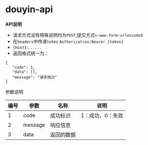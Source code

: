 # douyin-api


**API说明**

* 请求方式没有特殊说明均为`POST`,提交方式`x-www-form-urlencoded`
* 在`headers`中传递`token`  `Authorization:Bearer {token}`
* `{host}`:`......`
* 返回格式统一为：

```
{
   "code": 1,
   "data": [],
   "message": "请求成功"
}
```

参数说明

| 编号 | 参数 | 名称 | 说明 |
| --- | --- | --- | --- |
| 1 | code | 成功标识 | 1：成功，0：失败 |
| 2 | message | 响应信息 |  |
| 3 | data | 返回的数据 |  |


